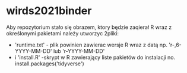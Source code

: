 # wirds2021binder

Aby repozytorium stało się obrazem, ktory będzie zaqierał R wraz z określonymi pakietami należy utworzyc 2pliki:
+ 'runtime.txt' - plik powinien zawierac wersje R wraz z datą np. 'r-,6-YYYY-MM-DD' lub 'r-YYYY-MM-DD'
+ i 'install.R' -skrypt w R zawierający liste pakietów do instalacji no. install.packages('tidyverse')
